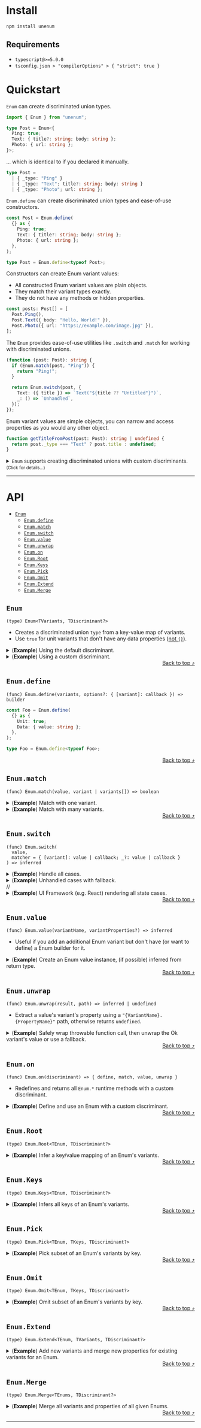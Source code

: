 
# Install

```shell
npm install unenum
```

## Requirements

- `typescript@>=5.0.0`
- `tsconfig.json > "compilerOptions" > { "strict": true }`

# Quickstart

`Enum` can create discriminated union types.


```ts
import { Enum } from "unenum";

type Post = Enum<{
  Ping: true;
  Text: { title?: string; body: string };
  Photo: { url: string };
}>;
```


... which is identical to if you declared it manually.


```ts
type Post =
  | { _type: "Ping" }
  | { _type: "Text"; title?: string; body: string }
  | { _type: "Photo"; url: string };
```


`Enum.define` can create discriminated union types and ease-of-use constructors.


```ts
const Post = Enum.define(
  {} as {
    Ping: true;
    Text: { title?: string; body: string };
    Photo: { url: string };
  },
);

type Post = Enum.define<typeof Post>;
```


Constructors can create Enum variant values:
- All constructed Enum variant values are plain objects.
- They match their variant types exactly.
- They do not have any methods or hidden properties.


```ts
const posts: Post[] = [
  Post.Ping(),
  Post.Text({ body: "Hello, World!" }),
  Post.Photo({ url: "https://example.com/image.jpg" }),
];
```


The `Enum` provides ease-of-use utilities like `.switch` and `.match` for
working with discriminated unions.


```ts
(function (post: Post): string {
  if (Enum.match(post, "Ping")) {
    return "Ping!";
  }

  return Enum.switch(post, {
    Text: ({ title }) => `Text("${title ?? "Untitled"}")`,
    _: () => `Unhandled`,
  });
});
```


Enum variant values are simple objects, you can narrow and access properties as
you would any other object.


```ts
function getTitleFromPost(post: Post): string | undefined {
  return post._type === "Text" ? post.title : undefined;
}
```


<details><summary><code>Enum</code> supports creating discriminated unions with custom discriminants. <small>(Click for details…)</small></summary>
<br />


```ts
type File = Enum<
  {
    "text/plain": { data: string };
    "image/jpeg": { data: Buffer };
    "application/json": { data: unknown };
  },
  "mime"
>;
```


This creates a discriminated union identical to if you did so manually.


```ts
type File =
  | { mime: "text/plain"; data: string }
  | { mime: "image/jpeg"; data: Buffer }
  | { mime: "application/json"; data: unknown };
```


`Enum.*` methods for custom discriminants can be accessed via the `.on()` method.


```ts
const File = Enum.on("mime").define(
  {} as {
    "text/plain": { data: string };
    "image/jpeg": { data: Buffer };
    "application/json": { data: unknown };
  },
);

type File = Enum.define<typeof File>;

const files = [
  File["text/plain"]({ data: "..." }),
  File["image/jpeg"]({ data: Buffer.from("...") }),
  File["application/json"]({ data: {} }),
];

(function (file: File): string {
  if (Enum.on("mime").match(file, "text/plain")) {
    return "Text!";
  }

  return Enum.on("mime").switch(file, {
    "image/jpeg": ({ data }) => `Image(${data.length})`,
    _: () => `Unhandled`,
  });
});
```


</details>

---

# API

- [`Enum`](#enum)
  - [`Enum.define`](#enumdefine)
  - [`Enum.match`](#enummatch)
  - [`Enum.switch`](#enumswitch)
  - [`Enum.value`](#enumvalue)
  - [`Enum.unwrap`](#enumunwrap)
  - [`Enum.on`](#enumon)
  - [`Enum.Root`](#enumroot)
  - [`Enum.Keys`](#enumkeys)
  - [`Enum.Pick`](#enumpick)
  - [`Enum.Omit`](#enumomit)
  - [`Enum.Extend`](#enumextend)
  - [`Enum.Merge`](#enummerge)

## `Enum`

```
(type) Enum<TVariants, TDiscriminant?>
```

- Creates a discriminated union `type` from a key-value map of variants.
- Use `true` for unit variants that don't have any data properties ([not
`{}`](https://www.totaltypescript.com/the-empty-object-type-in-typescript)).

<details><summary>(<strong>Example</strong>) Using the default discriminant.</summary>

```ts
type Foo = Enum<{
  Unit: true;
  Data: { value: string };
}>;
```

</details>

<details><summary>(<strong>Example</strong>) Using a custom discriminant.</summary>

```ts
type Foo = Enum<
  {
    Unit: true;
    Data: { value: string };
  },
  "custom"
>;
```

</details>

<div align=right><a href=#api>Back to top ⤴</a></div>

## `Enum.define`

```
(func) Enum.define(variants, options?: { [variant]: callback }) => builder
```


```ts
const Foo = Enum.define(
  {} as {
    Unit: true;
    Data: { value: string };
  },
);

type Foo = Enum.define<typeof Foo>;
```


<div align=right><a href=#api>Back to top ⤴</a></div>

## `Enum.match`

```
(func) Enum.match(value, variant | variants[]) => boolean
```

<details><summary>(<strong>Example</strong>) Match with one variant.</summary>

```ts
const foo = Foo.Unit() as Foo;
const value = Enum.match(foo, "Unit");
```

</details>

<details><summary>(<strong>Example</strong>) Match with many variants.</summary>

```ts
function getFileFormat(file: File): boolean {
  const isText = Enum.on("mime").match(file, [
    "text/plain",
    "application/json",
  ]);
  return isText;
}
```

</details>

<div align=right><a href=#api>Back to top ⤴</a></div>

## `Enum.switch`

```
(func) Enum.switch(
  value,
  matcher = { [variant]: value | callback; _?: value | callback }
) => inferred
```

<details><summary>(<strong>Example</strong>) Handle all cases.</summary>

```ts
const foo: Foo = Foo.Unit() as Foo;
const value = Enum.switch(foo, {
  Unit: "Unit()",
  Data: ({ value }) => `Data(${value})`,
});
```

</details>

<details><summary>(<strong>Example</strong>) Unhandled cases with fallback.</summary>

```ts
const foo: Foo = Foo.Unit() as Foo;
const value = Enum.switch(foo, {
  Unit: "Unit()",
  _: "Unknown",
});
```

</details>
//
<details><summary>(<strong>Example</strong>) UI Framework (e.g. React) rendering all state cases.</summary>

```ts
const State = Enum.define(
  {} as {
    Pending: true;
    Ok: { items: string[] };
    Error: { cause: Error };
  },
);

type State = Enum.define<typeof State>;

function Component(): Element {
  const [state, setState] = useState<State>(State.Pending());

  // fetch data and exclusively handle success or error states
  useEffect(() => {
    (async () => {
      const responseResult = await fetch("/items")
        .then((response) => response.json() as Promise<{ items: string[] }>)
        .catch((cause) =>
          cause instanceof Error ? cause : new Error(undefined, { cause }),
        );

      setState(
        responseResult instanceof Error
          ? State.Error({ cause: responseResult })
          : State.Ok({ items: responseResult.items }),
      );
    })();
  }, []);

  // exhaustively handle all possible states
  return Enum.switch(state, {
    Loading: () => `<Spinner />`,
    Ok: ({ items }) => `<ul>${items.map(() => `<li />`)}</ul>`,
    Error: ({ cause }) => `<span>Error: "${cause.message}"</span>`,
  });
}
```

</details>

<div align=right><a href=#api>Back to top ⤴</a></div>

## `Enum.value`

```
(func) Enum.value(variantName, variantProperties?) => inferred
```

- Useful if you add an additional Enum variant but don't have (or want to
define) a Enum builder for it.

<details><summary>(<strong>Example</strong>) Create an Enum value instance, (if possible) inferred from return type.</summary>

```ts

function getOutput(): Enum<{
  None: true;
  Some: { value: unknown };
  All: true;
}> {
  if (Math.random()) return Enum.value("All");
  if (Math.random()) return Enum.value("Some", { value: "..." });
  return Enum.value("None");
}
```

</details>

<div align=right><a href=#api>Back to top ⤴</a></div>

## `Enum.unwrap`

```
(func) Enum.unwrap(result, path) => inferred | undefined
```

- Extract a value's variant's property using a `"{VariantName}.{PropertyName}"`
path, otherwise returns `undefined`.

<details><summary>(<strong>Example</strong>) Safely wrap throwable function call, then unwrap the Ok variant's value or use a fallback.</summary>

```ts
const value = { _type: "A", foo: "..." } as Enum<{
  A: { foo: string };
  B: { bar: number };
}>;
const valueOrFallback = Enum.unwrap(value, "A.foo") ?? null;
```

</details>

<div align=right><a href=#api>Back to top ⤴</a></div>

## `Enum.on`

```
(func) Enum.on(discriminant) => { define, match, value, unwrap }
```

- Redefines and returns all `Enum.*` runtime methods with a custom discriminant.

<details><summary>(<strong>Example</strong>) Define and use an Enum with a custom discriminant.</summary>

```ts
const Foo = Enum.on("kind").define({} as { A: true; B: true });
type Foo = Enum.define<typeof Foo>;

const value = Foo.A() as Foo;
Enum.on("kind").match(value, "A");
Enum.on("kind").switch(value, { A: "A Variant", _: "Other Variant" });
```

</details>

<div align=right><a href=#api>Back to top ⤴</a></div>

## `Enum.Root`

```
(type) Enum.Root<TEnum, TDiscriminant?>
```

<details><summary>(<strong>Example</strong>) Infer a key/value mapping of an Enum's variants.</summary>

```ts
export type Root = Enum.Root<Enum<{ Unit: true; Data: { value: string } }>>;
// -> { Unit: true; Data: { value: string } }
```

</details>

<div align=right><a href=#api>Back to top ⤴</a></div>

## `Enum.Keys`

```
(type) Enum.Keys<TEnum, TDiscriminant?>
```
<details><summary>(<strong>Example</strong>) Infers all keys of an Enum's variants.</summary>

```ts
export type Keys = Enum.Keys<Enum<{ Unit: true; Data: { value: string } }>>;
// -> "Unit" | "Data"
```

</details>

<div align=right><a href=#api>Back to top ⤴</a></div>

## `Enum.Pick`

```
(type) Enum.Pick<TEnum, TKeys, TDiscriminant?>
```
<details><summary>(<strong>Example</strong>) Pick subset of an Enum's variants by key.</summary>

```ts
export type Pick = Enum.Pick<
  Enum<{ Unit: true; Data: { value: string } }>,
  "Unit"
>;
// -> { _type: "Unit" }
```

</details>

<div align=right><a href=#api>Back to top ⤴</a></div>

## `Enum.Omit`

```
(type) Enum.Omit<TEnum, TKeys, TDiscriminant?>
```
<details><summary>(<strong>Example</strong>) Omit subset of an Enum's variants by key.</summary>

```ts
export type Omit = Enum.Omit<
  Enum<{ Unit: true; Data: { value: string } }>,
  "Unit"
>;
// -> *Data

// -> *Green
```

</details>

<div align=right><a href=#api>Back to top ⤴</a></div>

## `Enum.Extend`

```
(type) Enum.Extend<TEnum, TVariants, TDiscriminant?>
```

<details><summary>(<strong>Example</strong>) Add new variants and merge new properties for existing variants for an Enum.</summary>

```ts
export type Extend = Enum.Extend<
  Enum<{ Unit: true; Data: { value: string } }>,
  { Extra: true }
>;
// -> *Unit | *Data | *Extra
```

</details>

<div align=right><a href=#api>Back to top ⤴</a></div>

## `Enum.Merge`

```
(type) Enum.Merge<TEnums, TDiscriminant?>
```

<details><summary>(<strong>Example</strong>) Merge all variants and properties of all given Enums.</summary>

```ts
export type Merge = Enum.Merge<Enum<{ Left: true }> | Enum<{ Right: true }>>;
// -> *Left | *Right
```

</details>

<div align=right><a href=#api>Back to top ⤴</a></div>

---
